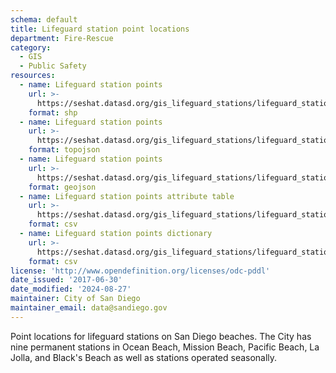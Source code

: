 ```yaml
---
schema: default
title: Lifeguard station point locations
department: Fire-Rescue
category:
  - GIS
  - Public Safety
resources:
  - name: Lifeguard station points
    url: >-
      https://seshat.datasd.org/gis_lifeguard_stations/lifeguard_stations_datasd.zip
    format: shp
  - name: Lifeguard station points
    url: >-
      https://seshat.datasd.org/gis_lifeguard_stations/lifeguard_stations_datasd.topo.json
    format: topojson
  - name: Lifeguard station points
    url: >-
      https://seshat.datasd.org/gis_lifeguard_stations/lifeguard_stations_datasd.geojson
    format: geojson
  - name: Lifeguard station points attribute table
    url: >-
      https://seshat.datasd.org/gis_lifeguard_stations/lifeguard_stations_datasd.csv
    format: csv
  - name: Lifeguard station points dictionary
    url: >-
      https://seshat.datasd.org/gis_lifeguard_stations/lifeguard_stations_dictionary_datasd.csv
    format: csv
license: 'http://www.opendefinition.org/licenses/odc-pddl'
date_issued: '2017-06-30'
date_modified: '2024-08-27'
maintainer: City of San Diego
maintainer_email: data@sandiego.gov
---
```

Point locations for lifeguard stations on San Diego beaches. The City has nine permanent stations in Ocean Beach, Mission Beach, Pacific Beach, La Jolla, and Black's Beach as well as stations operated seasonally.
<!--more-->

